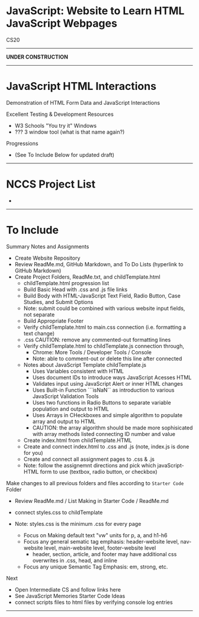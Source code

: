 # JavaScript: Website to Learn HTML JavaScript Webpages
CS20

---

**UNDER CONSTRUCTION**

---

# JavaScript HTML Interactions
Demonstration of HTML Form Data and JavaScript Interactions

Excellent Testing & Development Resources
- W3 Schools "You try it" Windows
- ??? 3 window tool (what is that name again?)

Progressions
- (See To Include Below for updated draft)

---

# NCCS Project List
- 

---

# To Include

Summary Notes and Assignments
- Create Website Repository
- Review ReadMe.md, GitHub Markdown, and To Do Lists (hyperlink to GitHub Markdown)
- Create Project Folders, ReadMe.txt, and childTemplate.html 
  - childTemplate.html progression list
  - Build Basic Head with .css and .js file links
  - Build Body with HTML-JavaScript Text Field, Radio Button, Case Studies, and Submit Options
  - Note: submit could be combined with various website input fields, not separate
  - Build Appropriate Footer
  - Verify childTemplate.html to main.css connection (i.e. formatting a text change)
  - .css CAUTION: remove any commented-out formatting lines
  - Verify childTemplate.html to childTemplate.js connection through,
    - Chrome: More Tools / Developer Tools / Console
    - Note: able to comment-out or delete this line after connected
  - Notes about JavaScript Template childTemplate.js
    - Uses Variables consistent with HTML
    - Uses document IDs to introduce ways JavaScript Acesses HTML
    - Validates input using JavaScript Alert or inner HTML changes
    - Uses Built-in Function ```isNaN`` as introduction to various JavaScript Validation Tools
    - Uses two functions in Radio Buttons to separate variable population and output to HTML
    - Uses Arrays in CHeckboxes and simple algorithm to populate array and output to HTML
    - CAUTION: the array algorithm should be made more sophisicated with array methods listed connecting ID number and value
  - Create index.html from childTemplate.HTML
  - Create and connect index.html to .css and .js (note, index.js is done for you)
  - Create and connect all assignment pages to .css & .js
  - Note: follow the assignemnt directions and pick which javaScript-HTML form to use (textbox, radio button, or checkbox)

Make changes to all previous folders and files according to ```Starter Code``` Folder
- Review ReadMe.md / List Making in Starter Code / ReadMe.md

- connect styles.css to childTemplate
- Note: styles.css is the minimum .css for every page
  - Focus on Making default text "vw" units for p, a, and h1-h6
  - Focus any general sematic tag emphasis: header-website level, nav-website level, main-website level, footer-website level
    - header, section, article, and footer may have additional css overwrites in .css, head, and inline
  - Focus any unique Semantic Tag Emphasis: em, strong, etc.

Next
- Open Intermediate CS and follow links here
- See JavaScript Memories Starter Code Ideas
- connect scripts files to html files by verifying console log entries 

---
